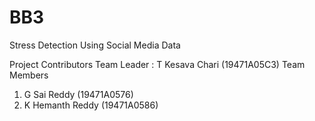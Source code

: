 # BB3
Stress Detection Using Social Media Data

Project Contributors
Team Leader : T Kesava Chari  (19471A05C3)
Team Members
1) G Sai Reddy (19471A0576)
2) K Hemanth Reddy (19471A0586) 
